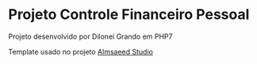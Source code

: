 # Projeto Controle Financeiro Pessoal

Projeto desenvolvido por Dilonei Grando em PHP7

Template usado no projeto [Almsaeed Studio](https://almsaeedstudio.com)